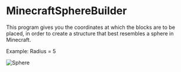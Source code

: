 # MinecraftSphereBuilder

This program gives you the coordinates at which the blocks are to be placed, in order to create a structure that best resembles a sphere in Minecraft.

Example: Radius = 5

![Sphere](https://user-images.githubusercontent.com/87248089/138540852-021d73c1-5cf4-4456-a52a-6d8fbfdc0cde.jpg)
